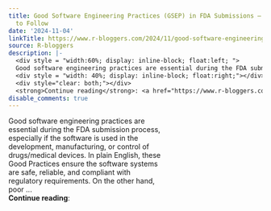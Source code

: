 ```yaml
---
title: Good Software Engineering Practices (GSEP) in FDA Submissions – 7 Categories
  to Follow
date: '2024-11-04'
linkTitle: https://www.r-bloggers.com/2024/11/good-software-engineering-practices-gsep-in-fda-submissions-7-categories-to-follow/
source: R-bloggers
description: |-
  <div style = "width:60%; display: inline-block; float:left; ">
  Good software engineering practices are essential during the FDA submission process, especially if the software is used in the development, manufacturing, or control of drugs/medical devices. In plain English, these Good Practices ensure the software systems are safe, reliable, and compliant with regulatory requirements. On the other hand, poor ...</div>
  <div style = "width: 40%; display: inline-block; float:right;"></div>
  <div style="clear: both;"></div>
  <strong>Continue reading</strong>: <a href="https://www.r-bloggers.com/2024/11/g ...
disable_comments: true
---
```

<div style = "width:60%; display: inline-block; float:left; ">
Good software engineering practices are essential during the FDA submission process, especially if the software is used in the development, manufacturing, or control of drugs/medical devices. In plain English, these Good Practices ensure the software systems are safe, reliable, and compliant with regulatory requirements. On the other hand, poor ...</div>
<div style = "width: 40%; display: inline-block; float:right;"></div>
<div style="clear: both;"></div>
<strong>Continue reading</strong>: <a href="https://www.r-bloggers.com/2024/11/g ...